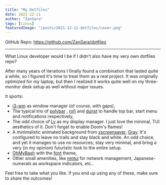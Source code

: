 ```yaml
---
title: "My Dotfiles"
date: 2021-12-11
author: "ZanSara"
tags: [Linux]
featuredImage: "/posts/2021-12-11-dotfiles/cover.png"
---
```


GitHub Repo: https://github.com/ZanSara/dotfiles

---

What Linux developer would I be if I didn't also have my very own dotfiles repo?

After many years of iterations I finally found a combination that lasted quite a while, so I figured it's time to treat them as a real project. It was originally optimized for my laptop, but then I realized it works quite well on my three-monitor desk setup as well without major issues.

It sports:
- [i3-wm](https://github.com/Airblader/i3) as window manager (of course, with gaps),
- The typical trio of [polybar](https://github.com/polybar/polybar) , [rofi](https://github.com/davatorium/rofi) and [dunst](https://github.com/dunst-project/dunst) to handle top bar, start menu and notifications respectively,
- The odd choice of [Ly](https://github.com/nullgemm/ly) as my display manager. I just love the minimal, TUI aesthetics of it. Don't forget to enable Doom's flames!
- A minimalistic animated background from [xscreensaver](https://www.jwz.org/xscreensaver/screenshots/), [Grav](https://www.youtube.com/watch?v=spQRFDmDMeg). It's configured to leave no trails and stay black and white. An odd choice, and yet it manages to use no resources, stay very minimal, and bring a very (in my opinion) futuristic look to the entire setup.
- [OhMyBash](https://github.com/ohmybash/oh-my-bash/tree/master/themes/font) with the [font](https://github.com/ohmybash/oh-my-bash/tree/master/themes/font) theme,
- Other small amenities, like [nmtui](https://docs.rockylinux.org/gemstones/nmtui/) for network management, Japanese-numerals as workspace indicators, etc..

Feel free to take what you like. If you end up using any of these, make sure to share the outcomes!
